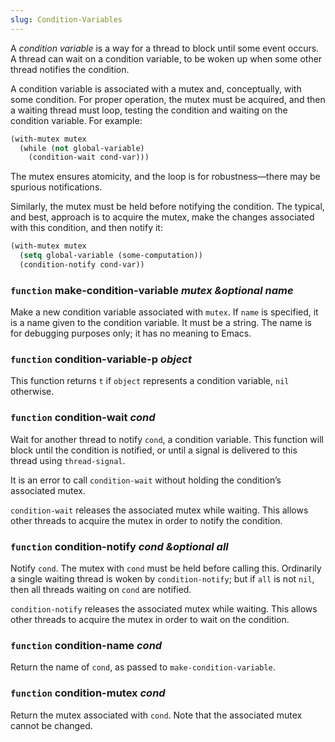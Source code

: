 ```yaml
---
slug: Condition-Variables
---
```


A *condition variable* is a way for a thread to block until some event occurs. A thread can wait on a condition variable, to be woken up when some other thread notifies the condition.

A condition variable is associated with a mutex and, conceptually, with some condition. For proper operation, the mutex must be acquired, and then a waiting thread must loop, testing the condition and waiting on the condition variable. For example:

```lisp
(with-mutex mutex
  (while (not global-variable)
    (condition-wait cond-var)))
```

The mutex ensures atomicity, and the loop is for robustness—there may be spurious notifications.

Similarly, the mutex must be held before notifying the condition. The typical, and best, approach is to acquire the mutex, make the changes associated with this condition, and then notify it:

```lisp
(with-mutex mutex
  (setq global-variable (some-computation))
  (condition-notify cond-var))
```

### <span className="tag function">`function`</span> **make-condition-variable** *mutex \&optional name*

Make a new condition variable associated with `mutex`. If `name` is specified, it is a name given to the condition variable. It must be a string. The name is for debugging purposes only; it has no meaning to Emacs.

### <span className="tag function">`function`</span> **condition-variable-p** *object*

This function returns `t` if `object` represents a condition variable, `nil` otherwise.

### <span className="tag function">`function`</span> **condition-wait** *cond*

Wait for another thread to notify `cond`, a condition variable. This function will block until the condition is notified, or until a signal is delivered to this thread using `thread-signal`.

It is an error to call `condition-wait` without holding the condition’s associated mutex.

`condition-wait` releases the associated mutex while waiting. This allows other threads to acquire the mutex in order to notify the condition.

### <span className="tag function">`function`</span> **condition-notify** *cond \&optional all*

Notify `cond`. The mutex with `cond` must be held before calling this. Ordinarily a single waiting thread is woken by `condition-notify`; but if `all` is not `nil`, then all threads waiting on `cond` are notified.

`condition-notify` releases the associated mutex while waiting. This allows other threads to acquire the mutex in order to wait on the condition.

### <span className="tag function">`function`</span> **condition-name** *cond*

Return the name of `cond`, as passed to `make-condition-variable`.

### <span className="tag function">`function`</span> **condition-mutex** *cond*

Return the mutex associated with `cond`. Note that the associated mutex cannot be changed.
